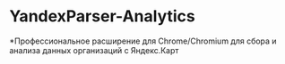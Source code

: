 # YandexParser-Analytics
*Профессиональное расширение для Chrome/Chromium для сбора и анализа данных организаций с Яндекс.Карт
